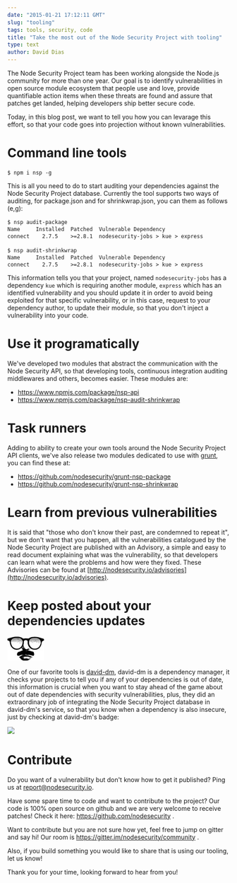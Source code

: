 ```yaml
---
date: "2015-01-21 17:12:11 GMT"
slug: "tooling"
tags: tools, security, code
title: "Take the most out of the Node Security Project with tooling"
type: text
author: David Dias
---
```


The Node Security Project team has been working alongside the Node.js community for more than one year. Our goal is to identify vulnerabilities in open source module ecosystem that people use and love, provide quantifiable action items when these threats are found and assure that patches get landed, helping developers ship better secure code.

Today, in this blog post, we want to tell you how you can levarage this effort, so that your code goes into projection without known vulnerabilities.

# Command line tools

```
$ npm i nsp -g
```

This is all you need to do to start auditing your dependencies against the Node Security Project database. Currently the tool supports two ways of auditing, for package.json and for shrinkwrap.json, you can them as follows (e,g):

```
$ nsp audit-package
Name     Installed  Patched  Vulnerable Dependency
connect    2.7.5    >=2.8.1  nodesecurity-jobs > kue > express

$ nsp audit-shrinkwrap
Name     Installed  Patched  Vulnerable Dependency
connect    2.7.5    >=2.8.1  nodesecurity-jobs > kue > express
```

This information tells you that your project, named `nodesecurity-jobs` has a dependency `kue` which is requiring another module, `express` which has an identified vulnerability and you should update it in order to avoid being exploited for that specific vulnerability, or in this case, request to your dependency author, to update their module, so that you don't inject a vulnerability into your code.

# Use it programatically 

We've developed two modules that abstract the communication with the Node Security API, so that developing tools, continuous integration auditing middlewares and others, becomes easier. These modules are:

- https://www.npmjs.com/package/nsp-api
- https://www.npmjs.com/package/nsp-audit-shrinkwrap

# Task runners

Adding to ability to create your own tools around the Node Security Project API clients, we've also release two modules dedicated to use with [grunt](http://gruntjs.com/), you can find these at:

- https://github.com/nodesecurity/grunt-nsp-package
- https://github.com/nodesecurity/grunt-nsp-shrinkwrap

# Learn from previous vulnerabilities

It is said that "those who don't know their past, are condemned to repeat it", but we don't want that you happen, all the vulnerabilities catalogued by the Node Security Project are published with an Advisory, a simple and easy to read document explaining what was the vulnerability, so that developers can learn what were the problems and how were they fixed. These Advisories can be found at [http://nodesecurity.io/advisories](http://nodesecurity.io/advisories).

# Keep posted about your dependencies updates

![](https://raw.githubusercontent.com/alanshaw/david-www/master/src/img/logo-david.jpg)

One of our favorite tools is [david-dm](http://david-dm.org), david-dm is a dependency manager, it checks your projects to tell you if any of your dependencies is out of date, this information is crucial when you want to stay ahead of the game about out of date dependencies with security vulnerabilities, plus, they did an extraordinary job of integrating the Node Security Project database in david-dm's service, so that you know when a dependency is also insecure, just by checking at david-dm's badge:

[![](https://david-dm.org/alanshaw/david-www.svg)](https://david-dm.org/)

# Contribute

Do you want of a vulnerability but don't know how to get it published? Ping us at report@nodesecurity.io. 

Have some spare time to code and want to contribute to the project? Our code is 100% open source on github and we are very welcome to receive patches! Check it here: https://github.com/nodesecurity . 

Want to contribute but you are not sure how yet, feel free to jump on gitter and say hi! Our room is https://gitter.im/nodesecurity/community .

Also, if you build something you would like to share that is using our tooling, let us know!

Thank you for your time, looking forward to hear from you!
